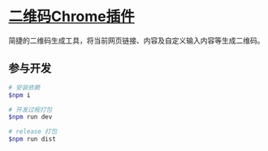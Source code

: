 # [二维码Chrome插件](https://chrome.google.com/webstore/detail/jr-qr/efgpdlpahaaoimppgenfinecaaiebeai)

简捷的二维码生成工具，将当前网页链接、内容及自定义输入内容等生成二维码。

## 参与开发

```bash
# 安装依赖
$npm i

# 开发过程打包
$npm run dev

# release 打包
$npm run dist
```
